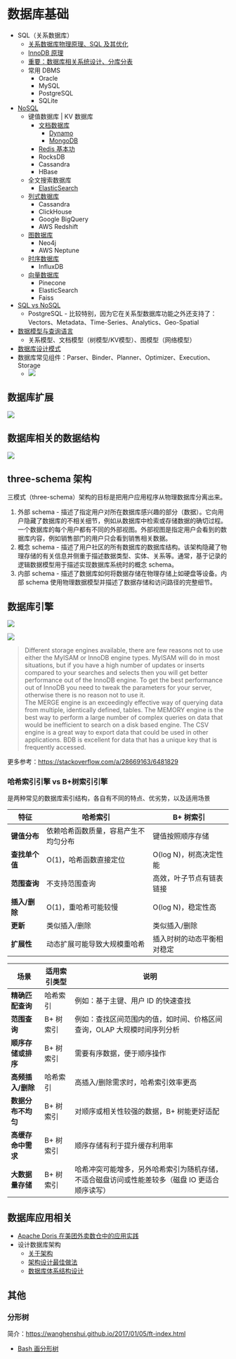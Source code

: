 # 数据库基础

* SQL（关系数据库）
  * [关系数据库物理原理、SQL 及其优化](./SQL/README.md)
  * [InnoDB 原理](./InnoDB/README.md)
  * [重要：数据库相关系统设计、分库分表](../../Leetcode%20Practices/system%20design/数据库数据建模分库分表.md)
  * 常用 DBMS
    * Oracle
    * MySQL
    * PostgreSQL
    * SQLite
* [NoSQL](./../../Leetcode%20Practices/system%20design/NoSQL.md)
  * 键值数据库 | KV 数据库
    * [文档数据库](./../../Leetcode%20Practices/system%20design/NoSQL.md#文档数据库)
      * [Dynamo](./Dynamo/README.md)
      * [MongoDB](./../../Leetcode%20Practices/system%20design/NoSQL.md#MongoDB)
    * [Redis 基本功](./Redis/README.md)
    * RocksDB
    * Cassandra
    * HBase
  * 全文搜索数据库
    * [ElasticSearch](./ElasticSearch/README.md)
  * [列式数据库](./../../Leetcode%20Practices/system%20design/NoSQL.md#列数据库)
    * Cassandra
    * ClickHouse
    * Google BigQuery
    * AWS Redshift
  * [图数据库](./../../Leetcode%20Practices/system%20design/NoSQL.md#图数据库)
    * Neo4j
    * AWS Neptune
  * [时序数据库](./../../Leetcode%20Practices/system%20design/NoSQL.md#时序数据库)
    * InfluxDB
  * [向量数据库](./../../Leetcode%20Practices/system%20design/NoSQL.md#向量数据库)
    * Pinecone
    * ElasticSearch
    * Faiss
* [SQL vs NoSQL](./../../Leetcode%20Practices/system%20design/SQL%20vs%20NoSQL.md)
  * PostgreSQL - 比较特别，因为它在关系型数据库功能之外还支持了：Vectors、Metadata、Time-Series、Analytics、Geo-Spatial
* [数据模型与查询语言](./../../Leetcode%20Practices/system%20design/README.md#数据模型与查询语言)
  * 关系模型、文档模型（树模型/KV模型）、图模型（网络模型）
* [数据库设计模式](./数据库设计模式.md)
* 数据库常见组件：Parser、Binder、Planner、Optimizer、Execution、Storage
  * ![](./sql_execute.png)

## 数据库扩展
![](./database-scaling-cheatsheet.gif)  

## 数据库相关的数据结构
![](./Data%20Structures%20that%20Power%20Database.PNG)  

## three-schema 架构
三模式（three-schema）架构的目标是把用户应用程序从物理数据库分离出来。
1. 外部 schema - 描述了指定用户对所在数据库感兴趣的部分（数据）。它向用户隐藏了数据库的不相关细节，例如从数据库中检索或存储数据的确切过程。一个数据库的每个用户都有不同的外部视图。外部视图是指定用户会看到的数据库内容，例如销售部门的用户只会看到销售相关数据。
2. 概念 schema - 描述了用户社区的所有数据库的数据库结构。该架构隐藏了物理存储的有关信息并侧重于描述数据类型、实体、关系等。通常，基于记录的逻辑数据模型用于描述实现数据库系统时的概念 schema。
3. 内部 schema - 描述了数据库如何将数据存储在物理存储上如硬盘等设备。内部 schema 使用物理数据模型并描述了数据存储和访问路径的完整细节。

## 数据库引擎
![](./mysql-change-storage-engine.png)  

![](./QGlpd.png)  

> Different storage engines available, there are few reasons not to use either the MyISAM or InnoDB engine types. MyISAM will do in most situations, but if you have a high number of updates or inserts compared to your searches and selects then you will get better performance out of the InnoDB engine. To get the best performance out of InnoDB you need to tweak the parameters for your server, otherwise there is no reason not to use it.  
> The MERGE engine is an exceedingly effective way of querying data from multiple, identically defined, tables. The MEMORY engine is the best way to perform a large number of complex queries on data that would be inefficient to search on a disk based engine. The CSV engine is a great way to export data that could be used in other applications. BDB is excellent for data that has a unique key that is frequently accessed.  

更多参考：https://stackoverflow.com/a/28669163/6481829  

### 哈希索引引擎 vs B+树索引引擎
是两种常见的数据库索引结构，各自有不同的特点、优劣势，以及适用场景  
  
| 特征              | 哈希索引                  | B+ 树索引                   |
|-------------------|---------------------------|-----------------------------|
| **键值分布**      | 依赖哈希函数质量，容易产生不均匀分布  | 键值按照顺序存储           |
| **查找单个值**     | O(1)，哈希函数直接定位    | O(log N)，树高决定性能     |
| **范围查询**       | 不支持范围查询            | 高效，叶子节点有链表链接   |
| **插入/删除**      | O(1)，重哈希可能较慢      | O(log N)，稳定性高         |
| **更新**          | 类似插入/删除             | 类似插入/删除              |
| **扩展性**            | 动态扩展可能导致大规模重哈希                | 插入时树的动态平衡相对稳定                  |
  
| 场景                     | 适用索引类型             | 说明                                             |
|--------------------------|--------------------------|------------------------------------------------|
| **精确匹配查询**          | 哈希索引                | 例如：基于主键、用户 ID 的快速查找              |
| **范围查询**              | B+ 树索引               | 例如：查找区间范围内的值，如时间、价格区间查询，OLAP 大规模时间序列分析 |
| **顺序存储或排序**        | B+ 树索引               | 需要有序数据，便于顺序操作                     |
| **高频插入/删除**         | 哈希索引                | 高插入/删除需求时，哈希索引效率更高            |
| **数据分布不均匀**        | B+ 树索引               | 对顺序或相关性较强的数据，B+ 树能更好适配      |
| **高缓存命中需求**        | B+ 树索引               | 顺序存储有利于提升缓存利用率                  |
| **大数据量存储**        | B+ 树索引               | 哈希冲突可能增多，另外哈希索引为随机存储，不适合磁盘访问或性能差较多（磁盘 IO 更适合顺序读写）   |


## 数据库应用相关
* [Apache Doris 在美团外卖数仓中的应用实践](https://tech.meituan.com/2020/04/09/doris-in-meituan-waimai.html)
* 设计数据库架构
  * [关于架构](https://cloud.google.com/spanner/docs/schema-and-data-model)
  * [架构设计最佳做法](https://cloud.google.com/spanner/docs/schema-design)
  * [数据库体系结构设计](https://learn.microsoft.com/zh-cn/azure/architecture/data-guide/databases-architecture-design)

## 其他
### 分形树
简介：https://wanghenshui.github.io/2017/01/05/ft-index.html  
* [Bash 画分形树](./../../HackerRank%20Practises/bash/hard/functions-and-fractals-recursive-trees.sh)
